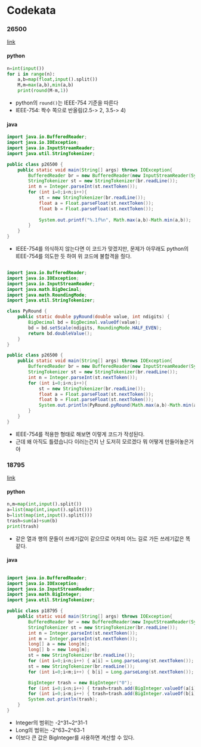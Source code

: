 # Codekata
### 26500
[link](https://www.acmicpc.net/problem/26500)
#### python
```python
n=int(input())
for i in range(n):
    a,b=map(float,input().split())
    M,m=max(a,b),min(a,b)
    print(round(M-m,1))
```
- python의 `round()`는 IEEE-754 기준을 따른다
- IEEE-754: 짝수 쪽으로 반올림(2.5-> 2, 3.5-> 4)

#### java
```java
import java.io.BufferedReader;
import java.io.IOException;
import java.io.InputStreamReader;
import java.util.StringTokenizer;

public class p26500 {
    public static void main(String[] args) throws IOException{
        BufferedReader br = new BufferedReader(new InputStreamReader(System.in));
        StringTokenizer st = new StringTokenizer(br.readLine());
        int n = Integer.parseInt(st.nextToken());
        for (int i=0;i<n;i++){
            st = new StringTokenizer(br.readLine());
            float a = Float.parseFloat(st.nextToken());
            float b = Float.parseFloat(st.nextToken());
            
            System.out.printf("%.1f%n", Math.max(a,b)-Math.min(a,b));
        }
    }
}
```
- IEEE-754를 의식하지 않는다면 이 코드가 맞겠지만, 문제가 아무래도 python의 IEEE-754를 의도한 듯 하여 위 코드에 불합격을 줬다. 

```java

import java.io.BufferedReader;
import java.io.IOException;
import java.io.InputStreamReader;
import java.math.BigDecimal;
import java.math.RoundingMode;
import java.util.StringTokenizer;

class PyRound {
    public static double pyRound(double value, int ndigits) {
        BigDecimal bd = BigDecimal.valueOf(value);
        bd = bd.setScale(ndigits, RoundingMode.HALF_EVEN);
        return bd.doubleValue();
    }
}

public class p26500 {
    public static void main(String[] args) throws IOException{
        BufferedReader br = new BufferedReader(new InputStreamReader(System.in));
        StringTokenizer st = new StringTokenizer(br.readLine());
        int n = Integer.parseInt(st.nextToken());
        for (int i=0;i<n;i++){
            st = new StringTokenizer(br.readLine());
            float a = Float.parseFloat(st.nextToken());
            float b = Float.parseFloat(st.nextToken());
            System.out.println(PyRound.pyRound(Math.max(a,b)-Math.min(a,b),1));
        }
    }
}
```
- IEEE-754를 적용한 형태로 해보면 이렇게 코드가 작성된다. 
- 근데 왜 아직도 틀렸습니다 이러는건지 난 도저히 모르겠다 뭐 어떻게 만들어놓은거야

### 18795
[link](https://www.acmicpc.net/problem/18795)
#### python
```python
n,m=map(int,input().split())
a=list(map(int,input().split()))
b=list(map(int,input().split()))
trash=sum(a)+sum(b)
print(trash)
```
- 같은 열과 행의 문들이 쓰레기값이 같으므로 어차피 어느 길로 가든 쓰레기값은 똑같다. 

#### java
```java

import java.io.BufferedReader;
import java.io.IOException;
import java.io.InputStreamReader;
import java.math.BigInteger;
import java.util.StringTokenizer;

public class p18795 {
    public static void main(String[] args) throws IOException{
        BufferedReader br = new BufferedReader(new InputStreamReader(System.in));
        StringTokenizer st = new StringTokenizer(br.readLine());
        int n = Integer.parseInt(st.nextToken());
        int m = Integer.parseInt(st.nextToken());
        long[] a = new long[n];
        long[] b = new long[m];
        st = new StringTokenizer(br.readLine());
        for (int i=0;i<n;i++) { a[i] = Long.parseLong(st.nextToken()); }
        st = new StringTokenizer(br.readLine());
        for (int i=0;i<m;i++) { b[i] = Long.parseLong(st.nextToken()); }

        BigInteger trash = new BigInteger("0");
        for (int i=0;i<n;i++) { trash=trash.add(BigInteger.valueOf(a[i])); }
        for (int i=0;i<m;i++) { trash=trash.add(BigInteger.valueOf(b[i])); }
        System.out.println(trash);
    }
}
```
- Integer의 범위는 -2^31~2^31-1
- Long의 범위는 -2^63~2^63-1
- 이보다 큰 값은 BigInteger를 사용하면 계산할 수 있다. 